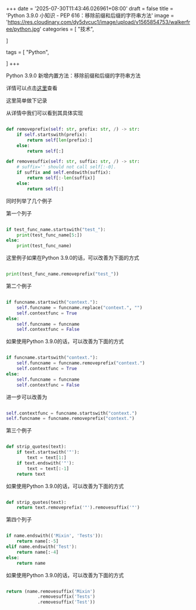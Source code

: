 +++
date = '2025-07-30T11:43:46.026961+08:00'
draft = false
title = 'Python 3.9.0 小知识 - PEP 616：移除前缀和后缀的字符串方法'
image = 'https://res.cloudinary.com/dy5dvcuc1/image/upload/v1565854753/walkerfree/python.jpg'
categories = [
    "技术",

]

tags = [
    "Python",

]
+++

Python 3.9.0 新增内置方法：移除前缀和后缀的字符串方法

详情可以点击[这里](https://www.python.org/dev/peps/pep-0616/)查看

这里简单做下记录

从详情中我们可以看到其具体实现

```python

def removeprefix(self: str, prefix: str, /) -> str:
    if self.startswith(prefix):
        return self[len(prefix):]
    else:
        return self[:]

def removesuffix(self: str, suffix: str, /) -> str:
    # suffix='' should not call self[:-0].
    if suffix and self.endswith(suffix):
        return self[:-len(suffix)]
    else:
        return self[:]
```

同时列举了几个例子

第一个列子

```python

if test_func_name.startswith("test_"):
    print(test_func_name[5:])
else:
    print(test_func_name)
```

这里例子如果在Python 3.9.0的话，可以改善为下面的方式

```python

print(test_func_name.removeprefix("test_"))
```

第二个例子

```python

if funcname.startswith("context."):
    self.funcname = funcname.replace("context.", "")
    self.contextfunc = True
else:
    self.funcname = funcname
    self.contextfunc = False
```

如果使用Python 3.9.0的话，可以改善为下面的方式

```python

if funcname.startswith("context."):
    self.funcname = funcname.removeprefix("context.")
    self.contextfunc = True
else:
    self.funcname = funcname
    self.contextfunc = False
```

进一步可以改善为

```python

self.contextfunc = funcname.startswith("context.")
self.funcname = funcname.removeprefix("context.")
```

第三个例子

```python

def strip_quotes(text):
    if text.startswith('"'):
        text = text[1:]
    if text.endswith('"'):
        text = text[:-1]
    return text
```

如果使用Python 3.9.0的话，可以改善为下面的方式

```python

def strip_quotes(text):
    return text.removeprefix('"').removesuffix('"')
```

第四个列子

```python

if name.endswith(('Mixin', 'Tests')):
    return name[:-5]
elif name.endswith('Test'):
    return name[:-4]
else:
    return name
```

如果使用Python 3.9.0的话，可以改善为下面的方式

```python

return (name.removesuffix('Mixin')
            .removesuffix('Tests')
            .removesuffix('Test'))
```
